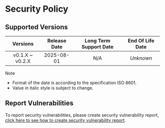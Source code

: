 # Security Policy

## Supported Versions

| **Versions** | **Release Date** | **Long Term Support Date** | **End Of Life Date** |
|:-:|:-:|:-:|:-:|
| v0.1.X \~ v0.2.X | 2025-08-01 | N/A | *Unknown* |

> [!NOTE]
> - Format of the date is according to the specification ISO 8601.
> - Value in italic style is subject to change.

## Report Vulnerabilities

To report security vulnerabilities, please create security vulnerability report, [click here to see how to create security vulnerability report](https://github.com/hugoalh/hugoalh/blob/main/guides/universal-contributing.md#create-security-vulnerability-report).
